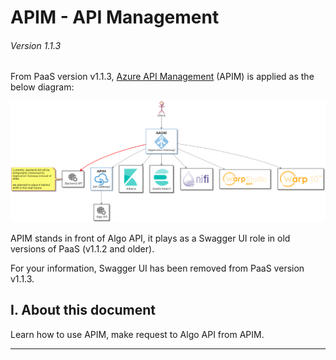# APIM - API Management

###### Version 1.1.3

From PaaS version v1.1.3, [Azure API Management](https://azure.microsoft.com/en-us/services/api-management/#overview) (APIM) is applied as the below diagram:  

![apim_diagram](imgs/appgw_diagram_v1.1.3.png "")

APIM stands in front of Algo API, it plays as a Swagger UI role in old versions of PaaS (v1.1.2 and older).  

For your information, Swagger UI has been removed from PaaS version v1.1.3.  

## I. About this document

Learn how to use APIM, make request to Algo API from APIM.  

---